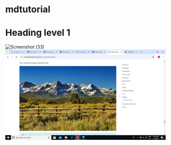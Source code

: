 # mdtutorial
# Heading level 1
![Screenshot (33)](https://github.com/user-attachments/assets/0fda4047-35ec-4eb0-ae83-2515ee684c64)
<img src="https://github.com/Bindusugali/mdtutorial/blob/main/Screenshot(34).png"/>
